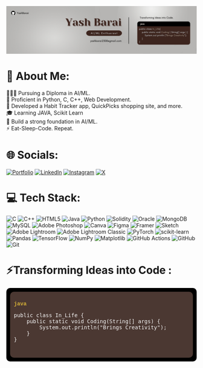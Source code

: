 ![logo](https://github.com/YashBaraii/YashBaraii/blob/main/bg.png)
# 💫 About Me:
🧑🏻‍🎓 Pursuing a Diploma in AI/ML.<br>🌟 Proficient in Python, C, C++, Web Development.<br>🔨 Developed a Habit Tracker app, QuickPicks shopping site, and more.<br>🎓 Learning JAVA, Scikit Learn<br>🎯 Build a strong foundation in AI/ML.<br>⚡ Eat-Sleep-Code. Repeat.


# 🌐 Socials:
[![Portfolio](https://img.shields.io/badge/Portfolio-%23000000.svg?logo=firefox&logoColor=white)]([https://yourportfolio.com](https://portfolioyashbarai.netlify.app/)) 
[![LinkedIn](https://img.shields.io/badge/LinkedIn-%230077B5.svg?logo=linkedin&logoColor=white)](https://linkedin.com/in/yash-barai2308) 
[![Instagram](https://img.shields.io/badge/Instagram-%23E4405F.svg?logo=Instagram&logoColor=white)](https://instagram.com/yashbaraii) 
[![X](https://img.shields.io/badge/X-black.svg?logo=X&logoColor=white)](https://x.com/yashbaraii) 

# 💻 Tech Stack:
![C](https://img.shields.io/badge/c-%2300599C.svg?style=for-the-badge&logo=c&logoColor=white) ![C++](https://img.shields.io/badge/c++-%2300599C.svg?style=for-the-badge&logo=c%2B%2B&logoColor=white) ![HTML5](https://img.shields.io/badge/html5-%23E34F26.svg?style=for-the-badge&logo=html5&logoColor=white) ![Java](https://img.shields.io/badge/java-%23ED8B00.svg?style=for-the-badge&logo=openjdk&logoColor=white) ![Python](https://img.shields.io/badge/python-3670A0?style=for-the-badge&logo=python&logoColor=ffdd54) ![Solidity](https://img.shields.io/badge/Solidity-%23363636.svg?style=for-the-badge&logo=solidity&logoColor=white) ![Oracle](https://img.shields.io/badge/Oracle-F80000?style=for-the-badge&logo=oracle&logoColor=white) ![MongoDB](https://img.shields.io/badge/MongoDB-%234ea94b.svg?style=for-the-badge&logo=mongodb&logoColor=white) ![MySQL](https://img.shields.io/badge/mysql-4479A1.svg?style=for-the-badge&logo=mysql&logoColor=white) ![Adobe Photoshop](https://img.shields.io/badge/adobe%20photoshop-%2331A8FF.svg?style=for-the-badge&logo=adobe%20photoshop&logoColor=white) ![Canva](https://img.shields.io/badge/Canva-%2300C4CC.svg?style=for-the-badge&logo=Canva&logoColor=white) ![Figma](https://img.shields.io/badge/figma-%23F24E1E.svg?style=for-the-badge&logo=figma&logoColor=white) ![Framer](https://img.shields.io/badge/Framer-black?style=for-the-badge&logo=framer&logoColor=blue) ![Sketch](https://img.shields.io/badge/Sketch-FFB387?style=for-the-badge&logo=sketch&logoColor=black) ![Adobe Lightroom](https://img.shields.io/badge/Adobe%20Lightroom-31A8FF.svg?style=for-the-badge&logo=Adobe%20Lightroom&logoColor=white) ![Adobe Lightroom Classic](https://img.shields.io/badge/Adobe%20Lightroom%20Classic-31A8FF.svg?style=for-the-badge&logo=Adobe%20Lightroom%20Classic&logoColor=white) ![PyTorch](https://img.shields.io/badge/PyTorch-%23EE4C2C.svg?style=for-the-badge&logo=PyTorch&logoColor=white) ![scikit-learn](https://img.shields.io/badge/scikit--learn-%23F7931E.svg?style=for-the-badge&logo=scikit-learn&logoColor=white) ![Pandas](https://img.shields.io/badge/pandas-%23150458.svg?style=for-the-badge&logo=pandas&logoColor=white) ![TensorFlow](https://img.shields.io/badge/TensorFlow-%23FF6F00.svg?style=for-the-badge&logo=TensorFlow&logoColor=white) ![NumPy](https://img.shields.io/badge/numpy-%23013243.svg?style=for-the-badge&logo=numpy&logoColor=white) ![Matplotlib](https://img.shields.io/badge/Matplotlib-%23ffffff.svg?style=for-the-badge&logo=Matplotlib&logoColor=black) ![GitHub Actions](https://img.shields.io/badge/github%20actions-%232671E5.svg?style=for-the-badge&logo=githubactions&logoColor=white) ![GitHub](https://img.shields.io/badge/github-%23121011.svg?style=for-the-badge&logo=github&logoColor=white) ![Git](https://img.shields.io/badge/git-%23F05033.svg?style=for-the-badge&logo=git&logoColor=white)

# ⚡Transforming Ideas into Code :
<div style="background-color: #000; border-radius: 10px; padding: 10px; color: #fff; font-family: 'Courier New', monospace;">
  <div style="background-color: #4b3832; padding: 10px; border-radius: 10px;">
    <p><b style="color: #d4af37;">java</b></p>
    <pre style="color: #f5f5f5; font-size: 14px;">
public class In_Life {
    public static void Coding(String[] args) {
        System.out.println("Brings Creativity");
    }
}
    </pre>
  </div>
</div>
